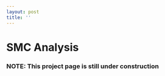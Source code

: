```yaml
---
layout: post
title: ''
---
```


<head>
  <link rel="stylesheet" href="../assets/css/projectstyles.css">
</head>

# SMC Analysis

### NOTE: This project page is still under construction

